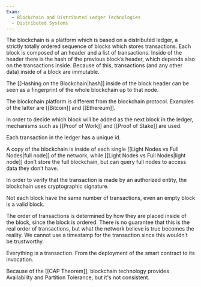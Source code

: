 ```yaml
---
Exam:
  - Blockchain and Distributed Ledger Technologies
  - Distributed Systems
---
```

The blockchain is a platform which is based on a distributed ledger, a strictly totally ordered sequence of blocks which stores transactions. Each block is composed of an header and a list of transactions. Inside of the header there is the hash of the previous block’s header, which depends also on the transactions inside. Because of this, transactions (and any other data) inside of a block are immutable.

The [[Hashing on the Blockchain|hash]] inside of the block header can be seen as a fingerprint of the whole blockchain up to that node.

The blockchain platform is different from the blockchain protocol. Examples of the latter are [[Bitcoin]] and [[Ethereum]].

In order to decide which block will be added as the next block in the ledger, mechanisms such as [[Proof of Work]] and [[Proof of Stake]] are used.

Each transaction in the ledger has a unique id.

A copy of the blockchain is inside of each single [[Light Nodes vs Full Nodes|full node]] of the network, while [[Light Nodes vs Full Nodes|light node]] don’t store the full blockchain, but can query full nodes to access data they don’t have.

In order to verify that the transaction is made by an authorized entity, the blockchain uses cryptographic signature.

Not each block have the same number of transactions, even an empty block is a valid block.

The order of transactions is determined by how they are placed inside of the block, since the block is ordered. There is no guarantee that this is the real order of transactions, but what the network believe is true becomes the reality. We cannot use a timestamp for the transaction since this wouldn’t be trustworthy.

Everything is a transaction. From the deployment of the smart contract to its invocation.

Because of the [[CAP Theorem]], blockchain technology provides Availability and Partition Tolerance, but it's not consistent. 

